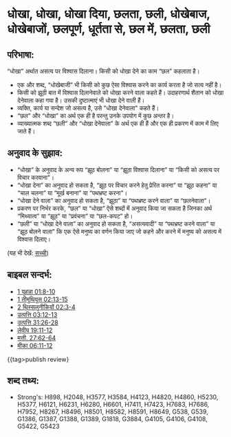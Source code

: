 # धोखा, धोखा, धोखा दिया, छलता, छली, धोखेबाज, धोखेबाजों, छलपूर्ण, धूर्तता से, छल में, छलता, छली #

## परिभाषा: ##

“धोखा” अर्थात असत्य पर विश्वास दिलाना। किसी को धोखा देने का काम “छल” कहलाता है।

* एक और शब्द, “धोखेबाजी” भी किसी को कुछ ऐसा विश्वास करने का कार्य करता है जो सत्य नहीं है।
* किसी को झूठी बात में विश्वास दिलानेवाले को धोखा करने वाला कहते हैं। उदाहरणार्थ शैतान को धोखा देनेवाला कहा गया है। उसकी दुष्टात्माएं भी धोखा देने वाली हैं।
* व्यक्ति, कार्य या सन्देश जो असत्य है, उसे "धोखा देनेवाला" कहते हैं।
* “छल” और “धोखा” का अर्थ एक ही है परन्तु उनके उपयोग में कुछ अन्तर है।
* व्याख्यात्मक शब्द “छली” और “धोखा देनेवाला” के अर्थ एक ही हैं और एक ही प्रकरण में काम में लिए जाते हैं।

## अनुवाद के सुझाव: ##

* “धोखा” के अनुवाद के अन्य रूप “झूठ बोलना” या “झूठा विश्वास दिलाना” या “किसी को असत्य पर विचार करवाना”।
* “धोखा देना” का अनुवाद हो सकता है, “झूठ पर विचार करने हेतु प्रेरित करना” या “झूठ कहना” या “चाल चलना” या “मूर्ख बनाना” या “पथभ्रष्ट करना”।
* “धोखा देने वाला” का अनुवाद हो सकता है, “झूठा” या “पथभ्रष्ट करने वाला” या “छलनेवाला”।
* प्रकरण पर निर्भर करके, “छल” या “धोखा” ऐसे शब्दों में अनुवाद किया जा सकता है जिनका अर्थ “मिथ्यात्व” या “झूठ” या “प्रवंचना” या “छल-कपट” हो।
* “छली” या “धोखा देने वाला” का अनुवाद हो सकता है, “असत्यवादी” या “पथभ्रष्ट करने वाला” या “झूठ बोलने वाला” कि एक ऐसे मनुष्य का वर्णन किया जाए जो कहने और करने में मनुष्य को असत्य में विश्वास दिलाए।

(यह भी देखें: [सच्ची](../kt/true.md))

## बाइबल सन्दर्भ: ##

* [1 यूहन्ना 01:8-10](rc://en/tn/help/1jn/01/08)
* [1 तीमुथियुस 02:13-15](rc://en/tn/help/1ti/02/13)
* [2 थिस्सलुनीकियों 02:3-4](rc://en/tn/help/2th/02/03)
* [उत्पत्ति 03:12-13](rc://en/tn/help/gen/03/12)
* [उत्पत्ति 31:26-28](rc://en/tn/help/gen/31/26)
* [लेवीय 19:11-12](rc://en/tn/help/lev/19/11)
* [मत्ती. 27:62-64](rc://en/tn/help/mat/27/62)
* [मीका 06:11-12](rc://en/tn/help/mic/06/11)

{{tag>publish review}

## शब्द तथ्य: ##

* Strong's: H898, H2048, H3577, H3584, H4123, H4820, H4860, H5230, H5377, H6121, H6231, H6280, H6601, H7411, H7423, H7683, H7686, H7952, H8267, H8496, H8501, H8582, H8591, H8649, G538, G539, G1386, G1387, G1388, G1389, G1818, G3884, G4105, G4106, G4108, G5422, G5423
